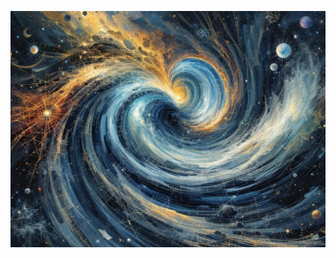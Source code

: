 ![The final moment as reality breaks free from pattern control - a cosmic scene of mathematical certainty shattering while natural chaos flows back into existence. Weather, time, dreams, and paths spiral into beautiful disorder. Style: Abstract cosmic art meets technical diagrams in moment of transformation.](illustration_caption_3.jpeg)
